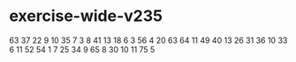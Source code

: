 # exercise-wide-v235
63
37
22
9
10
35
7
3
8
41
13
18
6
3
56
4
20
63
64
11
49
40
13
26
31
36
10
33
6
11
52
54
1
7
25
34
9
65
8
30
10
11
75
5
